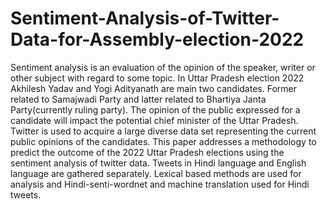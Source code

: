 # Sentiment-Analysis-of-Twitter-Data-for-Assembly-election-2022


Sentiment analysis is an evaluation of the opinion of the speaker, writer or other subject with regard to some topic. In Uttar Pradesh election 2022 Akhilesh Yadav and Yogi Adityanath are main two candidates. Former related to Samajwadi Party and latter related to Bhartiya Janta Party(currently ruling party). The opinion of the public expressed for a candidate will impact the potential chief minister of the Uttar Pradesh. Twitter is used to acquire a large diverse data set representing the current public opinions of the candidates. This paper addresses a methodology to predict the outcome of the 2022 Uttar Pradesh elections using the sentiment analysis of twitter data. Tweets in Hindi language and English language are gathered separately. Lexical based methods are used for analysis and Hindi-senti-wordnet and machine translation used for Hindi tweets.
